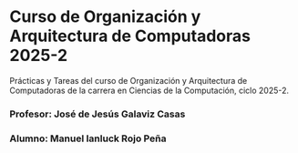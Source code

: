 # Curso de Organización y Arquitectura de Computadoras 2025-2

Prácticas y Tareas del curso de Organización y Arquitectura de Computadoras de la carrera en Ciencias de la Computación, ciclo 2025-2.

### **Profesor:** José de Jesús Galaviz Casas
### **Alumno:** Manuel Ianluck Rojo Peña